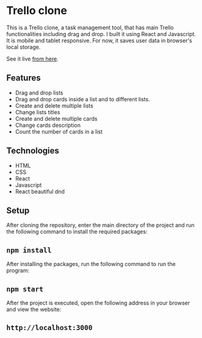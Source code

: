 # Trello clone
This is a Trello clone, a task management tool, that has main Trello functionalities including drag and drop. I built it using React and Javascript. It is mobile and tablet responsive. For now, it saves user data in browser's local storage.

See it live [from here](https://).

## Features
* Drag and drop lists 
* Drag and drop cards inside a list and to different lists. 
* Create and delete multiple lists
* Change lists titles
* Create and delete multiple cards
* Change cards description
* Count the number of cards in a list

## Technologies
* HTML
* CSS
* React
* Javascript
* React beautiful dnd


## Setup
After cloning the repository, enter the main directory of the project and run the following command to install the required packages:
## `npm install`
After installing the packages, run the following command to run the program:
## `npm start`
After the project is executed, open the following address in your browser and view the website:
## `http://localhost:3000`